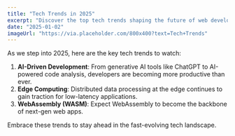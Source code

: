 ```yaml
---
title: "Tech Trends in 2025"
excerpt: "Discover the top tech trends shaping the future of web development..."
date: "2025-01-02"
imageUrl: "https://via.placeholder.com/800x400?text=Tech+Trends"
---
```


As we step into 2025, here are the key tech trends to watch:

1. **AI-Driven Development**: From generative AI tools like ChatGPT to AI-powered code analysis, developers are becoming more productive than ever.
2. **Edge Computing**: Distributed data processing at the edge continues to gain traction for low-latency applications.
3. **WebAssembly (WASM)**: Expect WebAssembly to become the backbone of next-gen web apps.

Embrace these trends to stay ahead in the fast-evolving tech landscape.
